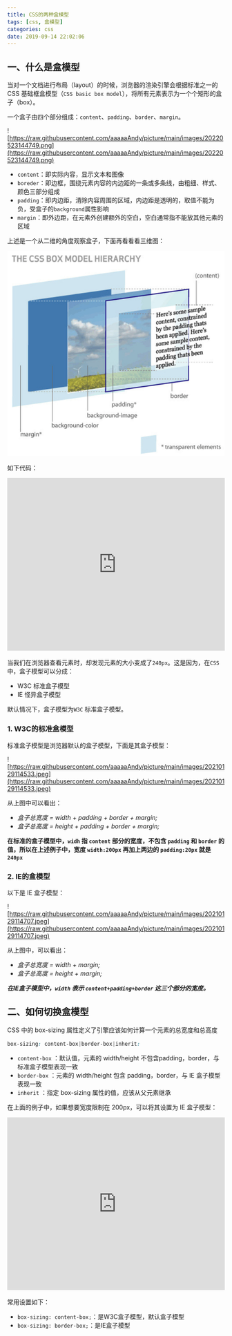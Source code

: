 ```yaml
---
title: CSS的两种盒模型
tags: [css, 盒模型]
categories: css 
date: 2019-09-14 22:02:06
---
```


## 一、什么是盒模型

当对一个文档进行布局（layout）的时候，浏览器的渲染引擎会根据标准之一的 CSS 基础框盒模型（`CSS basic box model`），将所有元素表示为一个个矩形的盒子（box）。

一个盒子由四个部分组成：`content`、`padding`、`border`、`margin`。

![https://raw.githubusercontent.com/aaaaaAndy/picture/main/images/20220523144749.png](https://raw.githubusercontent.com/aaaaaAndy/picture/main/images/20220523144749.png)

- `content`：即实际内容，显示文本和图像
- `boreder`：即边框，围绕元素内容的内边距的一条或多条线，由粗细、样式、颜色三部分组成
- `padding`：即内边距，清除内容周围的区域，内边距是透明的，取值不能为负，受盒子的`background`属性影响
- `margin`：即外边距，在元素外创建额外的空白，空白通常指不能放其他元素的区域

上述是一个从二维的角度观察盒子，下面再看看看三维图：

<center>
	<img src="https://raw.githubusercontent.com/aaaaaAndy/picture/main/images/20220523144753.png" alt="" />
</center>

如下代码：

<iframe height="400" style="width: 100%;" scrolling="no" title="box-sizing-content-box" src="https://codepen.io/aaaaaandy/embed/oNEYNdQ?default-tab=html%2Cresult&editable=true" frameborder="no" loading="lazy" allowtransparency="true" allowfullscreen="true">
  See the Pen <a href="https://codepen.io/aaaaaandy/pen/oNEYNdQ">
  box-sizing-content-box</a> by aaaaaAndy (<a href="https://codepen.io/aaaaaandy">@aaaaaandy</a>)
  on <a href="https://codepen.io">CodePen</a>.
</iframe>

当我们在浏览器查看元素时，却发现元素的大小变成了`240px`。这是因为，在`CSS`中，盒子模型可以分成：

- W3C 标准盒子模型
- IE 怪异盒子模型

默认情况下，盒子模型为`W3C` 标准盒子模型。

### 1. W3C的标准盒模型

标准盒子模型是浏览器默认的盒子模型，下面是其盒子模型：

![https://raw.githubusercontent.com/aaaaaAndy/picture/main/images/20210129114533.jpeg](https://raw.githubusercontent.com/aaaaaAndy/picture/main/images/20210129114533.jpeg)

从上图中可以看出：

- *盒子总宽度 = width + padding + border + margin;*
- *盒子总高度 = height + padding + border + margin;*

**在标准的盒子模型中，`widh` 指 `content` 部分的宽度，不包含 `padding` 和 `border` 的值，所以在上述例子中，宽度 `width:200px` 再加上两边的 `padding:20px` 就是 `240px`**

### 2. IE的盒模型

以下是 IE 盒子模型：

![https://raw.githubusercontent.com/aaaaaAndy/picture/main/images/20210129114707.jpeg](https://raw.githubusercontent.com/aaaaaAndy/picture/main/images/20210129114707.jpeg)

从上图中，可以看出：

- *盒子总宽度 = width + margin;*
- *盒子总高度 = height + margin;*

***在IE盒子模型中，`width` 表示 `content+padding+border` 这三个部分的宽度。***

## 二、如何切换盒模型

CSS 中的 box-sizing 属性定义了引擎应该如何计算一个元素的总宽度和总高度

```css
box-sizing: content-box|border-box|inherit:
```

- `content-box` ：默认值，元素的 width/height 不包含padding，border，与标准盒子模型表现一致
- `border-box` ：元素的 width/height 包含 padding，border，与 IE 盒子模型表现一致
- `inherit` ：指定 box-sizing 属性的值，应该从父元素继承

在上面的例子中，如果想要宽度限制在 200px，可以将其设置为 IE 盒子模型：

<iframe height="400" style="width: 100%;" scrolling="no" title="box-sizing-border-box" src="https://codepen.io/aaaaaandy/embed/jOZVOzV?default-tab=html%2Cresult&editable=true" frameborder="no" loading="lazy" allowtransparency="true" allowfullscreen="true">
  See the Pen <a href="https://codepen.io/aaaaaandy/pen/jOZVOzV">
  box-sizing-border-box</a> by aaaaaAndy (<a href="https://codepen.io/aaaaaandy">@aaaaaandy</a>)
  on <a href="https://codepen.io">CodePen</a>.
</iframe>

常用设置如下：

- `box-sizing: content-box;`：是W3C盒子模型，默认盒子模型
- `box-sizing: border-box;`：是IE盒子模型
